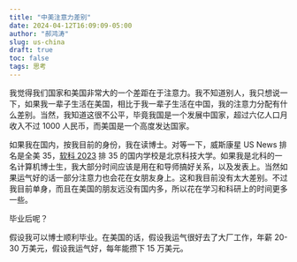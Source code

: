 ```yaml
---
title: "中美注意力差别"
date: 2024-04-12T16:09:09-05:00
author: "郝鸿涛"
slug: us-china
draft: true
toc: false
tags: 思考
---
```

我觉得我们国家和美国非常大的一个差距在于注意力。我不知道别人，我只想说一下，如果我一辈子生活在美国，相比于我一辈子生活在中国，我的注意力分配有什么差别。当然，我知道这很不公平，毕竟我国是一个发展中国家，超过六亿人口月收入不过 1000 人民币，而美国是一个高度发达国家。

如果我在国内，按我目前的身份，我在读博士。对等一下，威斯康星 US News 排名是全美 35，[软科 2023](https://www.shanghairanking.cn/rankings/bcur/2023) 排 35 的国内学校是北京科技大学。如果我是北科的一名计算机博士生，我大部分时间应该是用在和导师搞好关系，以及发表上。当然如果运气好的话一部分注意力也会花在女朋友身上。这和我目前没有太大差别。不过我目前单身，而且在美国的朋友远没有国内多，所以花在学习和科研上的时间更多一些。

毕业后呢？

假设我可以博士顺利毕业。在美国的话，假设我运气很好去了大厂工作，年薪 20-30 万美元，假设我运气好，每年能攒下 15 万美元。